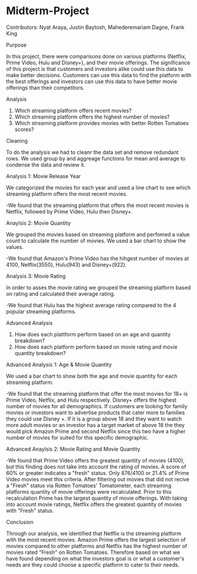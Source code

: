 # Midterm-Project

Contributors: Nyat Araya, Justin Baytosh, Mahederemariam Dagne, Frank King

Purpose

In this project, there were comparisons done on various platforms (Netflix, Prime Video, Hulu and Disney+), and their movie offerings. The significance of this project is that 
customers and investors alike could use this data to make better decisions. Customers can use this data to find the platform with the best offerings and investors can use 
this data to have better movie offerings than their competitors.


Analysis 

1. Which streaming platform offers recent movies?
2. Which streaming platform offers the highest number of movies?
3. Which streaming platform provides movies with better Rotten Tomatoes scores?

Cleaning

To do the analysis we had to cleanr the data set and remove redundant rows. We used group by and aggreage functions for mean and average to condense the data and review it.


Analysis 1: Movie Release Year

We categorized the movies for each year and used a line chart to see which streaming platform offers the most recent movies.

-We found that the streaming platform that offers the most recent movies is Netflix, followed by Prime Video, Hulu then Disney+.


Anaylsis 2: Movie Quantity 

We grouped the movies based on streaming platform and perfomed a value count to calculate the number of movies. We used a bar chart to show the values.

-We found that Amazon's Prime Video has the hihgest number of movies at 4100, Netflix(3550), Hulu(943) and Disney+(922).


Analysis 3: Movie Rating

In order to asses the movie rating we grouped the streaming platform based on rating and calculated their average rating.

-We found that Hulu has the highest average rating compared to the 4 popular streaming platforms. 


Advanced Analysis

1. How does each plattform perform based on an age and quantity breakdown? 
2. How does each platform perform based on movie rating and movie quantity breakdown?
 

Advanced Analysis 1: Age & Movie Quantity

We used a bar chart to show both the age and movie quantity for each streaming platform.

-We found that the streaming platform that offer the most movies for 18+ is Prime Video, Netflix, and Hulu respectively. Disney+ offers the highest number of movies for all demographics. If customers are looking for family movies or investors want to advertise products that cater more to families they could use Disney +. If it is a group above 18 and they want to watch more adult movies or an investor has a target market of above 18 the they would pick Amazon Prime and second Netflix since this two have a higher number of movies for suited for this specific demographic.

Advanced Anaylsis 2: Movie Rating and Movie Quantity

-We found that Prime Video offers the greatest quantity of movies (4100), but this finding does not take into account the rating of movies. A score of 60% or greater indicates
 a "fresh" status. Only 876/4100 or 21.4% of Prime Video movies meet this criteria. After filtering out movies that did not recive a "Fresh" status via Rotten Tomatoes' 
 Tomatometer, each streaming platforms quantity of movie offerings were recalculated. Prior to this recalculation Prime has the largest quantity of movie offerings. With taking 
 into account movie ratings, Netflix offers the greatest quantity of movies with "Fresh" status.


Conclusion

Through our analysis, we identified that Netflix is the streaming platform with the most recent movies. Amazon Prime offers the largest selection of movies compared to other platforms and Netflix has the highest number of movies rated "Fresh" on Rotten Tomatoes. Therefore based on what we have found depending on what the investors goal is or what a customer's needs are they could choose a specific platform to cater to their needs.

